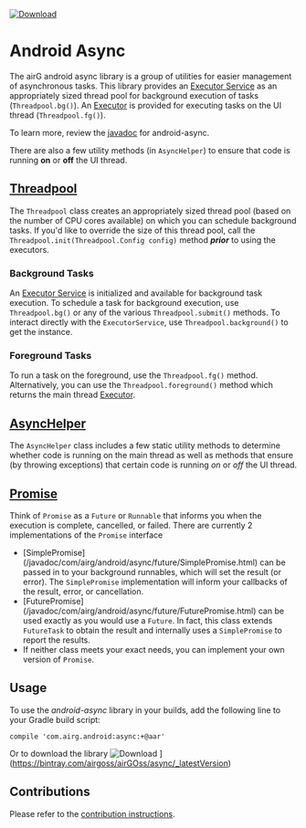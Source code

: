 [ ![Download](https://api.bintray.com/packages/airgoss/airGOss/async/images/download.svg) ](https://bintray.com/airgoss/airGOss/async/_latestVersion)

# Android Async
The airG android async library is a group of utilities for easier management of asynchronous tasks. This library provides an [Executor Service](https://developer.android.com/reference/java/util/concurrent/ExecutorService.html) as an appropriately sized thread pool for background execution of tasks (`Threadpool.bg()`). An [Executor](https://developer.android.com/reference/java/util/concurrent/Executor.html) is provided for executing tasks on the UI thread (`Threadpool.fg()`). 

To learn more, review the [javadoc](https://airg.github.io/android-async/javadoc/) for android-async.

There are also a few utility methods (in `AsyncHelper`) to ensure that code is running __on__ or __off__ the UI thread.

## [Threadpool](/javadoc/com/airg/android/async/ThreadPool.html)
The `Threadpool` class creates an appropriately sized thread pool (based on the number of CPU cores available) on which you can schedule background tasks. If you'd like to override the size of this thread pool, call the `Threadpool.init(Threadpool.Config config)` method ___prior___ to using the executors.

### Background Tasks
An [Executor Service](https://developer.android.com/reference/java/util/concurrent/ExecutorService.html) is initialized and available for background task execution. To schedule a task for background execution, use `Threadpool.bg()` or any of the various `Threadpool.submit()` methods. To interact directly with the `ExecutorService`, use `Threadpool.background()` to get the instance.

### Foreground Tasks
To run a task on the foreground, use the `Threadpool.fg()` method. Alternatively, you can use the `Threadpool.foreground()` method which returns the main thread [Executor](https://developer.android.com/reference/java/util/concurrent/Executor.html).

## [AsyncHelper](/javadoc/com/airg/android/async/AsyncHelper.html)
The `AsyncHelper` class includes a few static utility methods to determine whether code is running on the main thread as well as methods that ensure (by throwing exceptions) that certain code is running _on_ or _off_ the UI thread.

## [Promise](/javadoc/com/airg/android/async/future/Promise.html)
Think of `Promise` as a `Future` or `Runnable` that informs you when the execution is complete, cancelled, or failed. There are currently 2 implementations of the `Promise` interface

* [SimplePromise] (/javadoc/com/airg/android/async/future/SimplePromise.html) can be passed in to your background runnables, which will set the result (or error). The `SimplePromise` implementation will inform your callbacks of the result, error, or cancellation.
* [FuturePromise] (/javadoc/com/airg/android/async/future/FuturePromise.html) can be used exactly as you would use a `Future`. In fact, this class extends `FutureTask` to obtain the result and internally uses a `SimplePromise` to report the results.
* If neither class meets your exact needs, you can implement your own version of `Promise`.

## Usage
To use the _android-async_ library in your builds, add the following line to your Gradle build script:

`compile 'com.airg.android:async:+@aar'`

Or to download the library ![Download](https://api.bintray.com/packages/airgoss/airGOss/async/images/download.svg) ](https://bintray.com/airgoss/airGOss/async/_latestVersion)

## Contributions
Please refer to the [contribution instructions](https://airg.github.io/#contribute).

